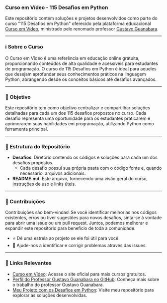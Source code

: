 ### Curso em Vídeo - 115 Desafios em Python

Este repositório contém soluções e projetos desenvolvidos como parte do curso "115 Desafios em Python" oferecido pela plataforma educacional [Curso em Vídeo](https://www.cursoemvideo.com/), ministrado pelo renomado professor [Gustavo Guanabara](https://github.com/gustavoguanabara).

---

### ℹ️ Sobre o Curso

O Curso em Vídeo é uma referência em educação online gratuita, proporcionando conteúdos de alta qualidade e acessíveis para estudantes de programação. O curso de 115 Desafios em Python é ideal para aqueles que desejam aprofundar seus conhecimentos práticos na linguagem Python, abrangendo desde os conceitos básicos até desafios avançados.

---

### 🐍 Objetivo

Este repositório tem como objetivo centralizar e compartilhar soluções detalhadas para cada um dos 115 desafios propostos no curso. Cada desafio representa uma oportunidade para os estudantes praticarem e aprimorarem suas habilidades em programação, utilizando Python como ferramenta principal.

---

### 📂 Estrutura do Repositório

- **Desafios**: Diretório contendo os códigos e soluções para cada um dos desafios propostos.
  - Cada desafio possui sua própria pasta com o código fonte e, quando necessário, arquivos adicionais.
- **README.md**: Este arquivo, fornecendo uma visão geral do curso, instruções de uso e links úteis.

---

### 🌟 Contribuições

Contribuições são bem-vindas! Se você identificar melhorias nos códigos existentes, erros ou tiver sugestões para novos desafios, sinta-se à vontade para abrir uma issue ou um pull request. Juntos, podemos melhorar e expandir este repositório para benefício de toda a comunidade.

- ⭐️ Dê uma estrela ao projeto se ele foi útil para você.
- 🐛 Ajude-nos a identificar e corrigir problemas através das issues.

---

### 📎 Links Relevantes

- [Curso em Vídeo](https://www.cursoemvideo.com/): Acesse o site oficial para mais cursos gratuitos.
- [Perfil do Professor Gustavo Guanabara no GitHub](https://github.com/gustavoguanabara): Conheça mais sobre o trabalho do professor Gustavo Guanabara.
- [Meu Projeto com os Desafios em Python](https://github.com/josivantarcio/Desafios-em-Python): Visite meu repositório para explorar as soluções desenvolvidas.
